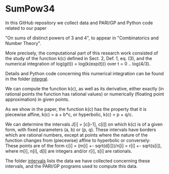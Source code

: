 # SumPow34
In this GitHub repository we collect data and PARI/GP and Python code related to our paper
<!--M.F.Hasler &amp; G.Melfi (2024):--> 
"On sums of distinct powers of 3 and 4", to appear in "Combinatorics and Number Theory".

More precisely, the computational part of this research work consisted of the study of the function k(c) defined in Sect. 2, Def. 1, eq. (3), and the numerical integration of log(g(t)) = log(k(exp(t))) over t = 0 .. log(4/3). 

Details and Python code concerning this numerical integration can be found in the folder [integral](integral). 

We can compute the function k(c), as well as its derivative, either exactly (in rational points the function has rational values) or numerically (floating point approximation) in given points.

As we show in the paper, the function k(c) has the property that it is piecewise affine, k(c) = a + b*c, or hyperbolic, k(c) = p + q/c.

We can determine the intervals J[i] = [c[i-1], c[i]] on which k(c) is of a given form, with fixed parameters (a, b) or (p, q).
These intervals have borders which are rational numbers, except at points where the nature of the function changes from (piecewise) affine to hyperbolic or conversely: 
These points are of the form  c[i] = (m[i] +- sqrt(d[i]))/n[i] = r[i] +- sqrt(s[i]), where m[i], n[i], d[i] are integers and/or r[i], s[i] are rationals.

The folder [intervals](intervals) lists the data we have collected concerning these intervals, and the PARI/GP programs used to compute this data.
